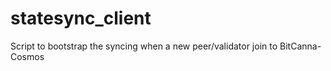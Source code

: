 # statesync_client
Script to bootstrap the syncing when a new peer/validator join to BitCanna-Cosmos

